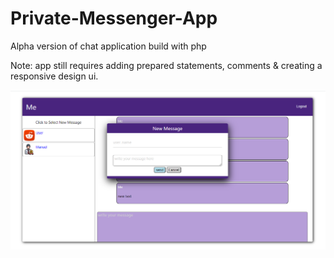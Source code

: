 # Private-Messenger-App
Alpha version of chat application build with php

Note: app still requires adding prepared statements, comments & creating a responsive design ui.

![](messenger.png)
